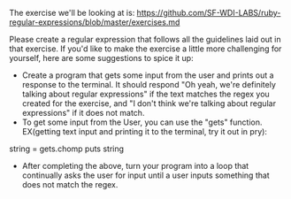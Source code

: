 The exercise we'll be looking at is: https://github.com/SF-WDI-LABS/ruby-regular-expressions/blob/master/exercises.md

Please create a regular expression that follows all the guidelines laid out in that exercise. If you'd like to make the exercise a little more challenging for yourself, here are some suggestions to spice it up:

* Create a program that gets some input from the user and prints out a response to the terminal. It should respond "Oh yeah, we're definitely talking about regular expressions" if the text matches the regex you created for the exercise, and "I don't think we're talking about regular expressions" if it does not match.
 * To get some input from the User, you can use the "gets" function. EX(getting text input and printing it to the terminal, try it out in pry):

string = gets.chomp
puts string

* After completing the above, turn your program into a loop that continually asks the user for input until a user inputs something that does not match the regex.
